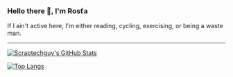 ### Hello there 👋, I'm Rosťa

If I ain't active here, I'm either reading, cycling, exercising, or being a waste man.

_________________________________________________________________

[![Scraptechguy's GitHub Stats](https://github-readme-stats.vercel.app/api?username=scraptechguy&show_icons=true&theme=cobalt)](https://github.com/anuraghazra/github-readme-stats)

[![Top Langs](https://github-readme-stats.vercel.app/api/top-langs/?username=scraptechguy)](https://github.com/anuraghazra/github-readme-stats)

